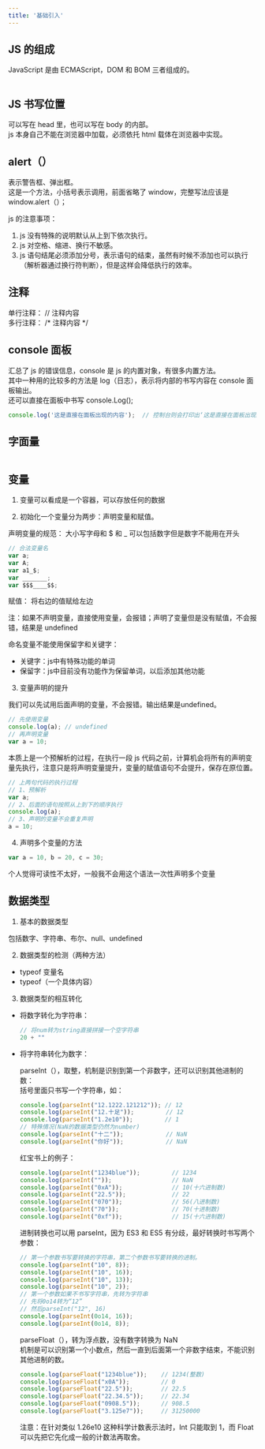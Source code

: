 ```yaml
---
title: '基础引入'
---
```


## JS 的组成

JavaScript 是由 ECMAScript，DOM 和 BOM 三者组成的。
<center>
    <img src="https://mynotes-1257961174.cos.ap-beijing.myqcloud.com/youdaoNotes/js-1/1.jpeg" alt="">
</center>

## JS 书写位置

可以写在 head 里，也可以写在 body 的内部。 <br>
js 本身自己不能在浏览器中加载，必须依托 html 载体在浏览器中实现。

## alert（）

表示警告框、弹出框。 <br>
这是一个方法，小括号表示调用，前面省略了 window，完整写法应该是 window.alert（）；

js 的注意事项：

1. js 没有特殊的说明默认从上到下依次执行。
2. js 对空格、缩进、换行不敏感。
3. js 语句结尾必须添加分号，表示语句的结束，虽然有时候不添加也可以执行（解析器通过换行符判断），但是这样会降低执行的效率。

## 注释

单行注释： // 注释内容 <br>
多行注释： /\* 注释内容 \*/

## console 面板

汇总了 js 的错误信息，console 是 js 的内置对象，有很多内置方法。 <br>
其中一种用的比较多的方法是 log（日志），表示将内部的书写内容在 console 面板输出。 <br>
还可以直接在面板中书写 console.Log();
```js
console.log('这是直接在面板出现的内容');  // 控制台则会打印出‘这是直接在面板出现的内容’
```

## 字面量

<center>
    <img src="https://mynotes-1257961174.cos.ap-beijing.myqcloud.com/youdaoNotes/js-1/2.png" alt="">
</center>

## 变量

1. 变量可以看成是一个容器，可以存放任何的数据

2. 初始化一个变量分为两步：声明变量和赋值。

声明变量的规范： 大小写字母和 \$ 和 \_ 可以包括数字但是数字不能用在开头
```js
// 合法变量名
var a;
var A;
var a1_$;
var _______;
var $$$____$$;
```
赋值： 将右边的值赋给左边 <br>

注：如果不声明变量，直接使用变量，会报错；声明了变量但是没有赋值，不会报错，结果是 undefined

命名变量不能使用保留字和关键字：
- 关键字：js中有特殊功能的单词
- 保留字：js中目前没有功能作为保留单词，以后添加其他功能

3. 变量声明的提升

我们可以先试用后面声明的变量，不会报错。输出结果是undefined。
```js
// 先使用变量
console.log(a); // undefined
// 再声明变量
var a = 10;
```
本质上是一个预解析的过程，在执行一段 js 代码之前，计算机会将所有的声明变量先执行，注意只是将声明变量提升，变量的赋值语句不会提升，保存在原位置。
```js
// 上两句代码的执行过程
// 1、预解析
var a;
// 2、后面的语句按照从上到下的顺序执行
console.log(a);
// 3、声明的变量不会重复声明
a = 10;
```

4. 声明多个变量的方法
```js
var a = 10, b = 20, c = 30;
```
个人觉得可读性不太好，一般我不会用这个语法一次性声明多个变量

## 数据类型

1. 基本的数据类型

包括数字、字符串、布尔、null、undefined

2. 数据类型的检测（两种方法）

- typeof 变量名
- typeof（一个具体内容）

3. 数据类型的相互转化

- 将数字转化为字符串：
    ```js
    // 将num转为string直接拼接一个空字符串
    20 + ""
    ```

- 将字符串转化为数字：

    parseInt（），取整，机制是识别到第一个非数字，还可以识别其他进制的数：<br>
    括号里面只书写一个字符串，如：
    ```js
    console.log(parseInt("12.1222.121212")); // 12
    console.log(parseInt("12.十足"));         // 12
    console.log(parseInt("1.2e10"));         // 1
    // 特殊情况(NaN的数据类型仍然为number)
    console.log(parseInt("十二"));            // NaN
    console.log(parseInt("你好"));            // NaN
    ```
    红宝书上的例子：
    ```js
    console.log(parseInt("1234blue"));         // 1234
    console.log(parseInt(""));                 // NaN
    console.log(parseInt("0xA"));              // 10(十六进制数)
    console.log(parseInt("22.5"));             // 22
    console.log(parseInt("070"));              // 56(八进制数)
    console.log(parseInt("70"));               // 70(十进制数)
    console.log(parseInt("0xf"));              // 15(十六进制数)
    ```

    进制转换也可以用 parseInt，因为 ES3 和 ES5 有分歧，最好转换时书写两个参数：
    ```js
    // 第一个参数书写要转换的字符串，第二个参数书写要转换的进制。
    console.log(parseInt("10", 8));
    console.log(parseInt("10", 16));
    console.log(parseInt("10", 13));
    console.log(parseInt("10", 2));
    // 第一个参数如果不书写字符串，先转为字符串
    // 先将0o14转为“12”
    // 然后parseInt("12", 16)
    console.log(parseInt(0o14, 16));
    console.log(parseInt(0o14, 8));
    ```
    parseFloat（），转为浮点数，没有数字转换为 NaN <br>
    机制是可以识别第一个小数点，然后一直到后面第一个非数字结束，不能识别其他进制的数。
    ```js
    console.log(parseFloat("1234blue"));    // 1234(整数)
    console.log(parseFloat("x0A"));         // 0
    console.log(parseFloat("22.5"));        // 22.5
    console.log(parseFloat("22.34.5"));     // 22.34
    console.log(parseFloat("0908.5"));      // 908.5
    console.log(parseFloat("3.125e7"));     // 31250000
    ```

    注意：在针对类似 1.26e10 这种科学计数表示法时，Int 只能取到 1，而 Float 可以先把它先化成一般的计数法再取舍。
